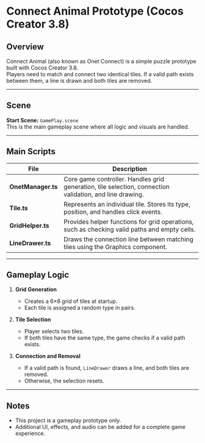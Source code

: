 # Connect Animal Prototype (Cocos Creator 3.8)

## Overview
Connect Animal (also known as Onet Connect) is a simple puzzle prototype built with Cocos Creator 3.8.  
Players need to match and connect two identical tiles. If a valid path exists between them, a line is drawn and both tiles are removed.

---

## Scene
**Start Scene:** `GamePlay.scene`  
This is the main gameplay scene where all logic and visuals are handled.

---

## Main Scripts

| File | Description |
|------|--------------|
| **OnetManager.ts** | Core game controller. Handles grid generation, tile selection, connection validation, and line drawing. |
| **Tile.ts** | Represents an individual tile. Stores its type, position, and handles click events. |
| **GridHelper.ts** | Provides helper functions for grid operations, such as checking valid paths and empty cells. |
| **LineDrawer.ts** | Draws the connection line between matching tiles using the Graphics component. |

---

## Gameplay Logic
1. **Grid Generation**  
   - Creates a 6×8 grid of tiles at startup.  
   - Each tile is assigned a random type in pairs.

2. **Tile Selection**  
   - Player selects two tiles.  
   - If both tiles have the same type, the game checks if a valid path exists.

3. **Connection and Removal**  
   - If a valid path is found, `LineDrawer` draws a line, and both tiles are removed.  
   - Otherwise, the selection resets.

---

## Notes
- This project is a gameplay prototype only.  
- Additional UI, effects, and audio can be added for a complete game experience.

